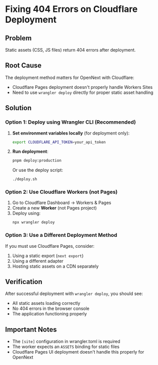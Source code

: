 # Fixing 404 Errors on Cloudflare Deployment

## Problem
Static assets (CSS, JS files) return 404 errors after deployment.

## Root Cause
The deployment method matters for OpenNext with Cloudflare:
- Cloudflare Pages deployment doesn't properly handle Workers Sites
- Need to use `wrangler deploy` directly for proper static asset handling

## Solution

### Option 1: Deploy using Wrangler CLI (Recommended)

1. **Set environment variables locally** (for deployment only):
   ```bash
   export CLOUDFLARE_API_TOKEN=your_api_token
   ```

2. **Run deployment**:
   ```bash
   pnpm deploy:production
   ```

   Or use the deploy script:
   ```bash
   ./deploy.sh
   ```

### Option 2: Use Cloudflare Workers (not Pages)

1. Go to Cloudflare Dashboard → Workers & Pages
2. Create a new **Worker** (not Pages project)
3. Deploy using:
   ```bash
   npx wrangler deploy
   ```

### Option 3: Use a Different Deployment Method

If you must use Cloudflare Pages, consider:
1. Using a static export (`next export`)
2. Using a different adapter
3. Hosting static assets on a CDN separately

## Verification

After successful deployment with `wrangler deploy`, you should see:
- All static assets loading correctly
- No 404 errors in the browser console
- The application functioning properly

## Important Notes

- The `[site]` configuration in wrangler.toml is required
- The worker expects an `ASSETS` binding for static files
- Cloudflare Pages UI deployment doesn't handle this properly for OpenNext